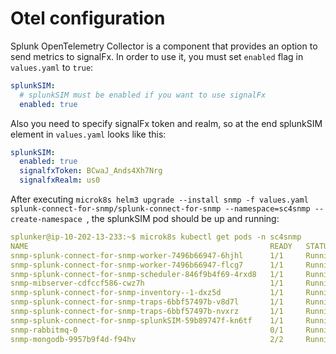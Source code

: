 # Otel configuration

Splunk OpenTelemetry Collector is a component that provides an option to send metrics to signalFx.
In order to use it, you must set `enabled` flag in `values.yaml` to `true`:
```yaml
splunkSIM:
  # splunkSIM must be enabled if you want to use signalFx
  enabled: true
```
Also you need to specify signalFx token and realm, so at the end splunkSIM element in `values.yaml` looks like this:
```yaml
splunkSIM:
  enabled: true
  signalfxToken: BCwaJ_Ands4Xh7Nrg
  signalfxRealm: us0
```
After executing 
`microk8s helm3 upgrade --install snmp -f values.yaml splunk-connect-for-snmp/splunk-connect-for-snmp --namespace=sc4snmp --create-namespace
`, 
the splunkSIM pod should be up and running:
```yaml
splunker@ip-10-202-13-233:~$ microk8s kubectl get pods -n sc4snmp
NAME                                                      READY   STATUS    RESTARTS   AGE
snmp-splunk-connect-for-snmp-worker-7496b66947-6hjhl      1/1     Running   0          32s
snmp-splunk-connect-for-snmp-worker-7496b66947-flcg7      1/1     Running   0          32s
snmp-splunk-connect-for-snmp-scheduler-846f9b4f69-4rxd8   1/1     Running   0          32s
snmp-mibserver-cdfccf586-cwz7h                            1/1     Running   0          32s
snmp-splunk-connect-for-snmp-inventory--1-dxz5d           1/1     Running   0          32s
snmp-splunk-connect-for-snmp-traps-6bbf57497b-v8d7l       1/1     Running   0          32s
snmp-splunk-connect-for-snmp-traps-6bbf57497b-nvxrz       1/1     Running   0          31s
snmp-splunk-connect-for-snmp-splunkSIM-59b89747f-kn6tf    1/1     Running   0          32s
snmp-rabbitmq-0                                           0/1     Running   0          31s
snmp-mongodb-9957b9f4d-f94hv                              2/2     Running   0          32s
```